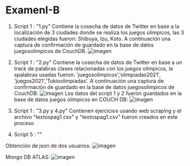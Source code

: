 # ExamenI-B

1. Script 1 : "1.py"
  Contiene la cosecha de datos de Twitter en base a la localización de 3 ciudades donde se realiza los juegos olímpicos, las 3 ciudades elegidas fueron: Shibuya, Izu, Koto. A continuación una captura de confirmación de guardado en la base de datos juegosolimpicos de CouchDB.
  ![imagen](https://user-images.githubusercontent.com/58041267/127720760-2eed77f0-43df-437e-bfc8-2d4d46440cc8.png)

2. Script 1 : "2.py"
  Contiene la cosecha de datos de Twitter en base a un track de palabras clases relacionadas con los juegos olímpicos, la spalabras usadas fueron: 'juegosolimpicos','olimpiadas2021', 'juegos2021','Tokioolimpiadas'.  A continuación una captura de confirmación de guardado en la base de datos juegosolimpicos de CouchDB.
  ![imagen](https://user-images.githubusercontent.com/58041267/127720889-55ad31ce-b07c-4454-a215-ff9f12f8c9a3.png)
Los datos del script 1 y 2 fueron guardados en la base de datos juegos olímpicos en COUCH DB:
  ![imagen](https://user-images.githubusercontent.com/58041267/127720868-560cead0-a4d8-4740-9fc6-7b4e35f13df2.png)

3. Script 1 : "3.py y 4.py"
    Contienen ejercicios usando web scraping y el archivo "textospag1.csv" y "textospag1.csv" fueron creados en este proceso
    
5.  Script 5 : ""

Obtención de json de dos usuarios:
![imagen](https://user-images.githubusercontent.com/58041267/127724600-4ee68966-03a2-42a5-a006-49aeffcb779b.png)

Mongo DB ATLAS:
![imagen](https://user-images.githubusercontent.com/58041267/127725339-4d025472-51b6-4896-909a-8d06af086b21.png)
